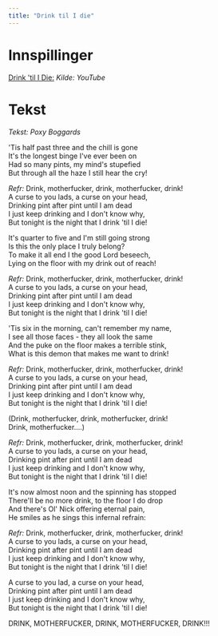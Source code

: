 ```yaml
---
title: "Drink til I die"
---
```


# Innspillinger

[Drink 'til I Die:](http://www.youtube.com/watch?v=aZrAQ5qY2uA) _Kilde: YouTube_

# Tekst

_Tekst: Poxy Boggards_

'Tis half past three and the chill is gone  
It's the longest binge I've ever been on  
Had so many pints, my mind's stupefied  
But through all the haze I still hear the cry!  

_Refr:_ Drink, motherfucker, drink, motherfucker, drink!  
A curse to you lads, a curse on your head,  
Drinking pint after pint until I am dead  
I just keep drinking and I don't know why,  
But tonight is the night that I drink 'til I die!  

It's quarter to five and I'm still going strong  
Is this the only place I truly belong?  
To make it all end I the good Lord beseech,  
Lying on the floor with my drink out of reach!   

_Refr:_ Drink, motherfucker, drink, motherfucker, drink!  
A curse to you lads, a curse on your head,  
Drinking pint after pint until I am dead  
I just keep drinking and I don't know why,  
But tonight is the night that I drink 'til I die!  

'Tis six in the morning, can't remember my name,  
I see all those faces - they all look the same  
And the puke on the floor makes a terrible stink,  
What is this demon that makes me want to drink!  

_Refr:_ Drink, motherfucker, drink, motherfucker, drink!  
A curse to you lads, a curse on your head,  
Drinking pint after pint until I am dead  
I just keep drinking and I don't know why,  
But tonight is the night that I drink 'til I die!  

(Drink, motherfucker, drink, motherfucker, drink!  
Drink, motherfucker....)  

_Refr:_ Drink, motherfucker, drink, motherfucker, drink!  
A curse to you lads, a curse on your head,  
Drinking pint after pint until I am dead  
I just keep drinking and I don't know why,  
But tonight is the night that I drink 'til I die!  

It's now almost noon and the spinning has stopped  
There'll be no more drink, to the floor I do drop  
And there's Ol' Nick offering eternal pain,  
He smiles as he sings this infernal refrain:  

_Refr:_ Drink, motherfucker, drink, motherfucker, drink!  
A curse to you lads, a curse on your head,  
Drinking pint after pint until I am dead  
I just keep drinking and I don't know why,  
But tonight is the night that I drink 'til I die!  

A curse to you lad, a curse on your head,  
Drinking pint after pint until I am dead  
I just keep drinking and I don't know why,  
But tonight is the night that I drink 'til I die!   

DRINK, MOTHERFUCKER, DRINK, MOTHERFUCKER, DRINK!!!